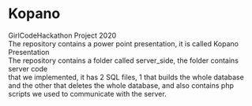 # Kopano
GirlCodeHackathon Project 2020  
The repository contains a power point presentation, it is called Kopano Presentation  
The repository contains a folder called server_side, the folder contains server code  
that we implemented, it has 2 SQL files, 1 that builds the whole database and the other
that deletes the whole database, and also contains php scripts we used to communicate
with the server.
